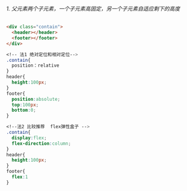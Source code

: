 ###### 1. 父元素两个子元素，一个子元素高固定，另一个子元素自适应剩下的高度

```html
<div class="contain">
  <header></header>
  <footer></footer>
</div>
```

```css
<!-- 法1 绝对定位和相对定位-->
.contain{
  position：relative
}
header{
  height:100px;
}
footer{
  position:absolute;
  top:100px;
  bottom:0;
}

<!--法2 比较推荐  flex弹性盒子 -->
.contain{
  display:flex;
  flex-direction:column;
}
header{
  height:100px;
}
footer{
  flex:1
}
```
